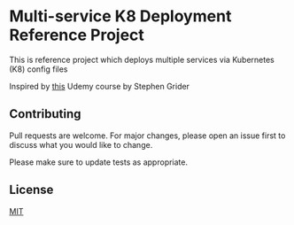 # Multi-service K8 Deployment Reference Project

This is reference project which deploys multiple services via Kubernetes (K8) config files

Inspired by [this](https://www.udemy.com/course/docker-and-kubernetes-the-complete-guide/) Udemy course by Stephen Grider

## Contributing

Pull requests are welcome. For major changes, please open an issue first to discuss what you would like to change.

Please make sure to update tests as appropriate.

## License

[MIT](https://choosealicense.com/licenses/mit/)
